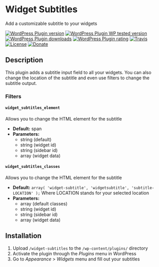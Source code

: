 # Widget Subtitles #
Add a customizable subtitle to your widgets

[![WordPress Plugin version](https://img.shields.io/wordpress/plugin/v/widget-subtitles.svg?style=flat)](https://wordpress.org/plugins/widget-subtitles/)
[![WordPress Plugin WP tested version](https://img.shields.io/wordpress/v/widget-subtitles.svg?style=flat)](https://wordpress.org/plugins/widget-subtitles/)
[![WordPress Plugin downloads](https://img.shields.io/wordpress/plugin/dt/widget-subtitles.svg?style=flat)](https://wordpress.org/plugins/widget-subtitles/)
[![WordPress Plugin rating](https://img.shields.io/wordpress/plugin/r/widget-subtitles.svg?style=flat)](https://wordpress.org/plugins/widget-subtitles/)
[![Travis](https://secure.travis-ci.org/JoryHogeveen/widget-subtitles.png?branch=master)](http://travis-ci.org/JoryHogeveen/widget-subtitles)
[![License](https://img.shields.io/badge/license-GPL--2.0%2B-green.svg)](https://github.com/JoryHogeveen/widget-subtitles/blob/master/license.txt)
[![Donate](https://img.shields.io/badge/Donate-PayPal-green.svg)](https://www.paypal.com/cgi-bin/webscr?cmd=_donations&business=YGPLMLU7XQ9E8&lc=NL&item_name=Widget%20Subtitles&item_number=JWPP%2dWS&currency_code=EUR&bn=PP%2dDonationsBF%3abtn_donateCC_LG%2egif%3aNonHostedGuest)

## Description

This plugin adds a subtitle input field to all your widgets. You can also change the location of the subtitle and even use filters to change the subtitle output.

### Filters

#### `widget_subtitles_element`
Allows you to change the HTML element for the subtitle

*	**Default:** span
*	**Parameters:**
	*	string (default)
	*	string (widget id)
	*	string (sidebar id)
	*	array  (widget data)

#### `widget_subtitles_classes`
Allows you to change the HTML element for the subtitle

*	**Default:** `array( 'widget-subtitle', 'widgetsubtitle', 'subtitle-LOCATION' );` Where LOCATION stands for your selected location
*	**Parameters:**
	*	array  (default classes)
	*	string (widget id)
	*	string (sidebar id)
	*	array  (widget data)

## Installation

1. Upload `/widget-subtitles` to the `/wp-content/plugins/` directory
2. Activate the plugin through the *Plugins* menu in WordPress
3. Go to *Appearance* > *Widgets* menu and fill out your subtitles
